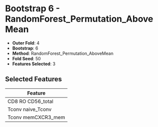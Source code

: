 # Bootstrap 6 - RandomForest_Permutation_AboveMean

- **Outer Fold**: 4
- **Bootstrap**: 6
- **Method**: RandomForest_Permutation_AboveMean
- **Fold Seed**: 50
- **Features Selected**: 3

## Selected Features

| Feature |
|---------|
| CD8 RO CD56_total |
| Tconv naive_Tconv |
| Tconv memCXCR3_mem |
